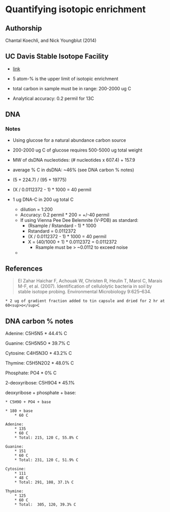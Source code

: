 Quantifying isotopic enrichment
===============================

## Authorship

Chantal Koechli, and Nick Youngblut (2014)


## UC Davis Stable Isotope Facility 

* [link](http://stableisotopefacility.ucdavis.edu/)

* 5 atom-% is the upper limit of isotopic enrichment

* total carbon in sample must be in range: 200-2000 ug C

* Analytical accuracy:  0.2 permil for 13C


## DNA

### Notes

* Using glucose for a natural abundance carbon source

* 200-2000 ug C of glucose requires 500-5000 ug total weight

* MW of dsDNA nucleotides: (# nucleotides x 607.4) + 157.9

* average % C in dsDNA: ~46% (see DNA carbon % notes)

* (5 + 224.7) / (95 + 19775) 

* (X / 0.0112372 - 1) * 1000 = 40 permil

* 1 ug DNA-C in 200 ug total C
	* dilution = 1:200
	* Accuracy: 0.2 permil * 200 = +/-40 permil 
	* If using Vienna Pee Dee Belemnite (V-PDB) as standard:
		* (Rsample / Rstandard - 1) * 1000 
		* Rstandard = 0.0112372
		* (X / 0.0112372 - 1) * 1000 = 40 permil
		* X = (40/1000 + 1) * 0.0112372 = 0.0112372 
			* Rsample must be > ~0.0112 to exceed noise
	* 
	
	
## References

>El Zahar Haichar F, Achouak W, Christen R, Heulin T, Marol C, Marais M-F, et al. (2007).
Identification of cellulolytic bacteria in soil by stable isotope probing.
Environmental Microbiology 9:625–634.

	* 2 ug of gradient fraction added to tin capsule and dried for 2 hr at 60<sup>o</sup>C
	

## DNA carbon % notes

Adenine: C5H5N5
	* 44.4% C

Guanine: C5H5N5O
	* 39.7% C

Cytosine: C4H5N3O
	* 43.2% C

Thymine: C5H5N2O2
	* 48.0% C

Phosphate: PO4
	* 0% C

2-deoxyribose: C5H9O4
	* 45.1% 

deoxyribose + phosphate + base: 

	* C5H9O + PO4 + base

	* 180 + base
		* 60 C

	Adenine: 
		* 135
		* 60 C
		* Total: 215, 120 C, 55.8% C
		
	Guanine:
		* 151
		* 60 C
		* Total: 231, 120 C, 51.9% C
	
	Cytosine:
		* 111
		* 48 C
		* Total: 291, 108, 37.1% C
	
	Thymine: 
		* 125
		* 60 C
		* Total:  305, 120, 39.3% C
